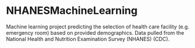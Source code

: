 # NHANESMachineLearning
Machine learning project predicting the selection of health care facility (e.g. emergency room) based on provided demographics. Data pulled from the National Health and Nutrition Examination Survey (NHANES) (CDC). 

